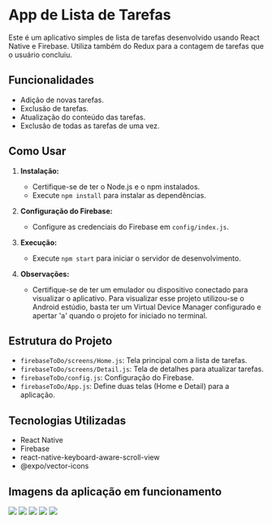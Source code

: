 # App de Lista de Tarefas

Este é um aplicativo simples de lista de tarefas desenvolvido usando React Native e Firebase. Utiliza também do Redux para a contagem de tarefas que o usuário concluiu.

## Funcionalidades

- Adição de novas tarefas.
- Exclusão de tarefas.
- Atualização do conteúdo das tarefas.
- Exclusão de todas as tarefas de uma vez.

## Como Usar

1. **Instalação:**
   - Certifique-se de ter o Node.js e o npm instalados.
   - Execute `npm install` para instalar as dependências.

2. **Configuração do Firebase:**
   - Configure as credenciais do Firebase em `config/index.js`.

3. **Execução:**
   - Execute `npm start` para iniciar o servidor de desenvolvimento.

4. **Observações:**
   - Certifique-se de ter um emulador ou dispositivo conectado para visualizar o aplicativo. Para visualizar esse projeto utilizou-se o Android estúdio, basta ter um Virtual Device Manager configurado e apertar 'a' quando o projeto for iniciado no terminal.
## Estrutura do Projeto

- `firebaseToDo/screens/Home.js`: Tela principal com a lista de tarefas.
- `firebaseToDo/screens/Detail.js`: Tela de detalhes para atualizar tarefas.
- `firebaseToDo/config.js`: Configuração do Firebase.
- `firebaseToDo/App.js`: Define duas telas (Home e Detail) para a aplicação.

## Tecnologias Utilizadas

- React Native
- Firebase
- react-native-keyboard-aware-scroll-view
- @expo/vector-icons

## Imagens da aplicação em funcionamento

<img src="https://github.com/fernandopassoss/react-native/blob/2d8df9a8ea0fe1a37da0ad86c2524eab85ae50aa/M%C3%B3dulo%203/firebaseToDo/print%206.png">

<img src="https://github.com/fernandopassoss/react-native/blob/1ac79829a921a02e6cade5d2296ee68ca732887e/M%C3%B3dulo%203/firebaseToDo/print2.png">

<img src="https://github.com/fernandopassoss/react-native/blob/1ac79829a921a02e6cade5d2296ee68ca732887e/M%C3%B3dulo%203/firebaseToDo/print3.png">

<img src="https://github.com/fernandopassoss/react-native/blob/1ac79829a921a02e6cade5d2296ee68ca732887e/M%C3%B3dulo%203/firebaseToDo/print4.png">

<img src="https://github.com/fernandopassoss/react-native/blob/1ac79829a921a02e6cade5d2296ee68ca732887e/M%C3%B3dulo%203/firebaseToDo/print5.png">
